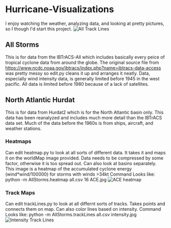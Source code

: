 # Hurricane-Visualizations
I enjoy watching the weather, analyzing data, and looking at pretty pictures, so I though I'd start this project.
<img src="https://raw.githubusercontent.com/rmmartin02/Hurricane-Visualizations/master/Wallpapers/AllTrackLines.jpg" alt="All Track Lines">

## All Storms
This is for data from the IBTrACS-All which includes basically every peice of tropical cyclone data from around the globe.
The original source file from https://www.ncdc.noaa.gov/ibtracs/index.php?name=ibtracs-data-access was pretty messy so edit.py cleans it up and arranges it neatly.
Data, especially wind intensity data, is generally limited before 1945 in the west pacific. All data is limited before 1980 because of a lack of satellites.

## North Atlantic Hurdat
This is for data from Hurdat2 which is for the North Atlantic basin only. This data has been reanalyzed and includes much more detail than the IBTrACS data set.
Much of the data before the 1960s is from ships, aircraft, and weather stations.

### Heatmaps
Can edit heatmap.py to look at all sorts of different data. It takes it and maps it on the worldMap image provided. Data needs to be compressed by some factor, otherwise it is too spread out. Can also look at basins separately.
This image is a heatmap of the accumulated cyclone energy (wind*wind/100000) for storms with winds >34kt
Command Looks like: python -m AllStorms.heatmap all.csv 16 ACE.jpg
<img src="https://raw.githubusercontent.com/rmmartin02/Hurricane-Visualizations/master/Wallpapers/ACEHeatmap.jpg" alt="ACE heatmap" >

### Track Maps
Can edit trackLines.py to look at all differnt sorts of tracks. Takes points and connects them on map. Can also color lines based on intensity.
Command Looks like: python -m AllStorms.trackLines all.csv intensity.jpg
<img src="https://raw.githubusercontent.com/rmmartin02/Hurricane-Visualizations/master/Wallpapers/AllTracksIntensity.jpg" alt="Intensity Track Lines">
